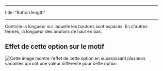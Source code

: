 - - -
title: "Button length"
- - -

Contrôle la longueur sur laquelle les boutons sont espacés. En d'autres termes, la longueur des boutons de haut en bas.

## Effet de cette option sur le motif

![Cette image montre l'effet de cette option en superposant plusieurs variantes qui ont une valeur différente pour cette option](jaeger_buttonlength_sample.svg "Effect of this option on the pattern")
